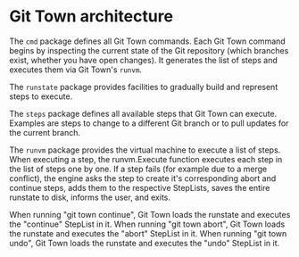 # Git Town architecture

The `cmd` package defines all Git Town commands.
Each Git Town command begins by inspecting the current state of the Git repository
(which branches exist, whether you have open changes).
It generates the list of steps and executes them via Git Town's `runvm`.

The `runstate` package provides facilities to gradually build and represent steps to execute.

The `steps` package defines all available steps that Git Town can execute.
Examples are steps to change to a different Git branch or to pull updates for the current branch.

The `runvm` package provides the virtual machine to execute a list of steps.
When executing a step, the runvm.Execute function executes each step in the list of steps one by one.
If a step fails (for example due to a merge conflict),
the engine asks the step to create it's corresponding abort and continue steps,
adds them to the respective StepLists, saves the entire runstate to disk, informs the user, and exits.

When running "git town continue", Git Town loads the runstate and executes the "continue" StepList in it.
When running "git town abort", Git Town loads the runstate and executes the "abort" StepList in it.
When running "git town undo", Git Town loads the runstate and executes the "undo" StepList in it.

